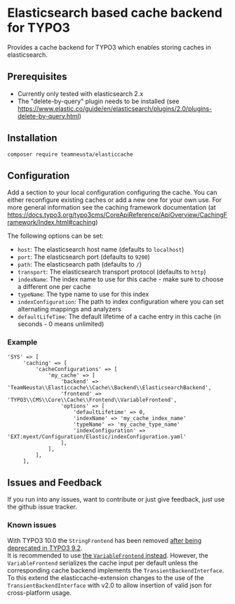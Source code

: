 Elasticsearch based cache backend for TYPO3
===========================================

Provides a cache backend for TYPO3 which enables storing caches in elasticsearch. 

## Prerequisites
* Currently only tested with elasticsearch 2.x
* The "delete-by-query" plugin needs to be installed (see https://www.elastic.co/guide/en/elasticsearch/plugins/2.0/plugins-delete-by-query.html)

## Installation

`composer require teamneusta/elasticcache`

## Configuration

Add a section to your local configuration configuring the cache. You can either reconfigure
existing caches or add a new one for your own use. For more general information see the 
caching framework documentation (at https://docs.typo3.org/typo3cms/CoreApiReference/ApiOverview/CachingFramework/Index.html#caching)

The following options can be set:
* `host`: The elasticsearch host name (defaults to `localhost`)
* `port`: The elasticsearch port (defaults to `9200`)
* `path`: The elasticsearch path (defaults to `/`)
* `transport`: The elasticsearch transport protocol (defaults to `http`)
* `indexName`: The index name to use for this cache - make sure to choose a different one per cache
* `typeName`: The type name to use for this index
* `indexConfiguration`: The path to index configuration where you can set alternating mappings and analyzers
* `defaultLifeTime`: The default lifetime of a cache entry in this cache (in seconds - 0 means unlimited)

### Example

```    
'SYS' => [
	 'caching' => [
		 'cacheConfigurations' => [
			 'my_cache' => [
				 'backend' => 'TeamNeusta\\Elasticcache\\Cache\\Backend\\ElasticsearchBackend',
				 'frontend' => 'TYPO3\\CMS\\Core\\Cache\\Frontend\\VariableFrontend',
				 'options' => [
					 'defaultLifetime' => 0,
					 'indexName' => 'my_cache_index_name'
					 'typeName' => 'my_cache_type_name'
					 'indexConfiguration' => 'EXT:myext/Configuration/Elastic/indexConfiguration.yaml'
				 ],
			 ],
		 ],
	 ],
```

## Issues and Feedback

If you run into any issues, want to contribute or just give feedback, just use the github issue tracker.

### Known issues

With TYPO3 10.0 the `StringFrontend` has been removed [after being deprecated in TYPO3 9.2](https://docs.typo3.org/c/typo3/cms-core/main/en-us/Changelog/9.2/Deprecation-81434-StringCacheFrontendDeprecated.html).  
It is recommended to use [the `VariableFrontend` instead](https://docs.typo3.org/c/typo3/cms-core/main/en-us/Changelog/9.2/Deprecation-81434-StringCacheFrontendDeprecated.html).
However, the `VariableFrontend` serializes the cache input per default unless the corresponding cache backend implements
the `TransientBackendInterface`. To this extend the elasticcache-extension changes to the use of the `TransientBackendInterface`
with v2.0 to allow insertion of valid json for cross-platform usage.


